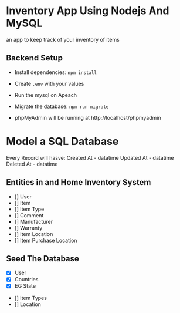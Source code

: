 # Inventory App Using Nodejs And MySQL

an app to keep track of your inventory of items

## Backend Setup

* Install dependencies: `npm install`
* Create `.env` with your values
* Run the mysql on Apeach
* Migrate the database: `npm run migrate`


* phpMyAdmin will be running at http://localhost/phpmyadmin


# Model a SQL Database

Every Record will hasve: 
Created At - datatime
Updated At - datatime
Deleted At - datatime

## Entities in and Home Inventory System

* [] User
* [] Item
* [] Item Type
* [] Comment
* [] Manufacturer
* [] Warranty
* [] Item Location
* [] Item Purchase Location


## Seed The Database

* [x] User
* [x] Countries
* [x] EG State
* [] Item Types
* [] Location
